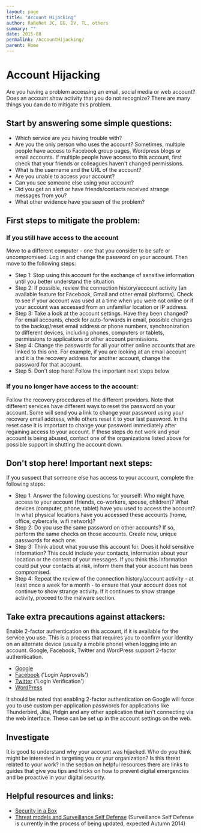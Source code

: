 ```yaml
---
layout: page
title: "Account Hijacking"
author: RaReNet JC, EG, DV, TL, others
summary: ""
date: 2015-08
permalink: /AccountHijacking/
parent: Home
---
```



# Account Hijacking

Are you having a problem accessing an email, social media or web account? Does an account show activity that you do not recognize? There are many things you can do to mitigate this problem.

## Start by answering some simple questions:

- Which service are you having trouble with?
- Are you the only person who uses the account? Sometimes, multiple people have access to Facebook group pages, Wordpress blogs or email accounts. If multiple people have access to this account, first check that your friends or colleagues haven't changed permissions.
- What is the username and the URL of the account?
- Are you unable to access your account?
- Can you see someone else using your account?
- Did you get an alert or have friends/contacts received strange messages from you?
- What other evidence have you seen of the problem?

## First steps to mitigate the problem:

### If you still have access to the account

Move to a different computer - one that you consider to be safe or uncompromised. Log in and change the password on your account. Then move to the following steps:

- Step 1: Stop using this account for the exchange of sensitive information until you better understand the situation.
- Step 2: If possible, review the connection history/account activity (an available feature for Facebook, Gmail and other email platforms). Check to see if your account was used at a time when you were not online or if your account was accessed from an unfamiliar location or IP address.
- Step 3: Take a look at the account settings. Have they been changed? For email accounts, check for auto-forwards in email, possible changes to the backup/reset email address or phone numbers, synchronization to different devices, including phones, computers or tablets, permissions to applications or other account permissions.
- Step 4: Change the passwords for all your other online accounts that are linked to this one. For example, if you are looking at an email account and it is the recovery address for another account, change the password for that account.
- Step 5: Don't stop here! Follow the important next steps below

### If you no longer have access to the account:

Follow the recovery procedures of the different providers. Note that different services have different ways to reset the password on your account. Some will send you a link to change your password using your recovery email address, while others reset it to your last password. In the reset case it is important to change your password immediately after regaining access to your account. If these steps do not work and your account is being abused, contact one of the organizations listed above for possible support in shutting the account down.

## Don't stop here! Important next steps:

If you suspect that someone else has access to your account, complete the following steps:

- Step 1: Answer the following questions for yourself: Who might have access to your account (friends, co-workers, spouse, children)? What devices (computer, phone, tablet) have you used to access the account? In what physical locations have you accessed these accounts (home, office, cybercafe, wifi network)?
- Step 2: Do you use the same password on other accounts? If so, perform the same checks on those accounts. Create new, unique passwords for each one.
- Step 3: Think about what you use this account for. Does it hold sensitive information? This could include your contacts, information about your location or the content of your messages. If you think this information could put your contacts at risk, inform them that your account has been compromised.
- Step 4: Repeat the review of the connection history/account activity - at least once a week for a month - to ensure that your account does not continue to show strange activity. If it continues to show strange activity, proceed to the malware section.

## Take extra precautions against attackers:

Enable 2-factor authentication on this account, if it is available for the service you use. This is a process that requires you to confirm your identity on an alternate device (usually a mobile phone) when logging into an account. Google, Facebook, Twitter and WordPress support 2-factor authentication.

- [Google](https://support.google.com/accounts/answer/180744?hl=en)
- [Facebook](https://www.facebook.com/settings?tab=security) ('Login Approvals')
- [Twitter](https://support.twitter.com/articles/20170388-using-login-verification) ('Login Verification')
- [WordPress](http://en.support.wordpress.com/security/two-step-authentication/)

It should be noted that enabling 2-factor authentication on Google will force you to use custom per-application passwords for applications like Thunderbird, Jitsi, Pidgin and any other application that isn't connecting via the web interface. These can be set up in the account settings on the web.

## Investigate

It is good to understand why your account was hijacked. Who do you think might be interested in targeting you or your organization? Is this threat related to your work? In the section on helpful resources there are links to guides that give you tips and tricks on how to prevent digital emergencies and be proactive in your digital security.

## Helpful resources and links:

* [Security in a Box](https://securityinabox.org/en/chapter_7_2)
* [Threat models and Surveillance Self Defense](https://ssd.eff.org/) (Surveillance Self Defense is currently in the process of being updated, expected Autumn 2014)

